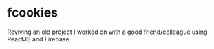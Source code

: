# fcookies
Reviving an old project I worked on with a good friend/colleague using ReactJS and Firebase.
